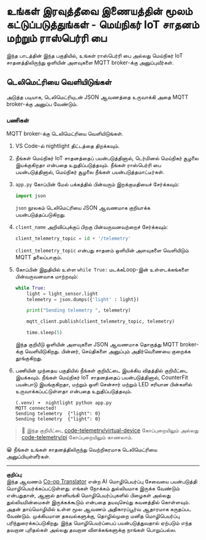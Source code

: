 <!--
CO_OP_TRANSLATOR_METADATA:
{
  "original_hash": "1226517aae5f5b6f904434670394c688",
  "translation_date": "2025-10-11T11:18:42+00:00",
  "source_file": "1-getting-started/lessons/4-connect-internet/single-board-computer-telemetry.md",
  "language_code": "ta"
}
-->
# உங்கள் இரவுத்தீவை இணையத்தின் மூலம் கட்டுப்படுத்துங்கள் - மெய்நிகர் IoT சாதனம் மற்றும் ராஸ்பெர்ரி பை

இந்த பாடத்தின் இந்த பகுதியில், உங்கள் ராஸ்பெர்ரி பை அல்லது மெய்நிகர் IoT சாதனத்திலிருந்து ஒளியின் அளவுகளை MQTT broker-க்கு அனுப்புவீர்கள்.

## டெலிமெட்ரியை வெளியிடுங்கள்

அடுத்த படியாக, டெலிமெட்ரியுடன் JSON ஆவணத்தை உருவாக்கி அதை MQTT broker-க்கு அனுப்ப வேண்டும்.

### பணிகள்

MQTT broker-க்கு டெலிமெட்ரியை வெளியிடுங்கள்.

1. VS Code-ல் nightlight திட்டத்தை திறக்கவும்.

1. நீங்கள் மெய்நிகர் IoT சாதனத்தைப் பயன்படுத்தினால், டெர்மினல் மெய்நிகர் சூழலை இயக்குகிறதா என்பதை உறுதிப்படுத்தவும். நீங்கள் ராஸ்பெர்ரி பை பயன்படுத்தினால், மெய்நிகர் சூழலை நீங்கள் பயன்படுத்தமாட்டீர்கள்.

1. `app.py` கோப்பின் மேல் பக்கத்தில் பின்வரும் இறக்குமதியைச் சேர்க்கவும்:

    ```python
    import json
    ```

    `json` நூலகம் டெலிமெட்ரியை JSON ஆவணமாக குறியாக்க பயன்படுத்தப்படுகிறது.

1. `client_name` அறிவிப்புக்குப் பிறகு பின்வருவனவற்றைச் சேர்க்கவும்:

    ```python
    client_telemetry_topic = id + '/telemetry'
    ```

    `client_telemetry_topic` என்பது சாதனம் ஒளியின் அளவுகளை வெளியிடும் MQTT தலைப்பாகும்.

1. கோப்பின் இறுதியில் உள்ள `while True:` மடக்கLoop-இன் உள்ளடக்கங்களை பின்வருவனவாக மாற்றவும்:

    ```python
    while True:
        light = light_sensor.light
        telemetry = json.dumps({'light' : light})

        print("Sending telemetry ", telemetry)
    
        mqtt_client.publish(client_telemetry_topic, telemetry)
    
        time.sleep(5)
    ```

    இந்த குறியீடு ஒளியின் அளவுகளை JSON ஆவணமாக தொகுத்து MQTT broker-க்கு வெளியிடுகிறது. பின்னர், செய்திகளை அனுப்பும் அதிர்வெணையை குறைக்க தூங்குகிறது.

1. பணியின் முந்தைய பகுதியில் நீங்கள் குறியீட்டை இயக்கிய விதத்தில் குறியீட்டை இயக்கவும். நீங்கள் மெய்நிகர் IoT சாதனத்தைப் பயன்படுத்தினால், CounterFit பயன்பாடு இயங்குகிறதா, மற்றும் ஒளி சென்சார் மற்றும் LED சரியான பின்களில் உருவாக்கப்பட்டுள்ளதா என்பதை உறுதிப்படுத்தவும்.

    ```output
    (.venv) ➜  nightlight python app.py 
    MQTT connected!
    Sending telemetry  {"light": 0}
    Sending telemetry  {"light": 0}
    ```

> 💁 இந்த குறியீட்டை [code-telemetry/virtual-device](../../../../../1-getting-started/lessons/4-connect-internet/code-telemetry/virtual-device) கோப்புறையிலும் அல்லது [code-telemetry/pi](../../../../../1-getting-started/lessons/4-connect-internet/code-telemetry/pi) கோப்புறையிலும் காணலாம்.

😀 நீங்கள் உங்கள் சாதனத்திலிருந்து வெற்றிகரமாக டெலிமெட்ரியை அனுப்பியுள்ளீர்கள்.

---

**குறிப்பு**:  
இந்த ஆவணம் [Co-op Translator](https://github.com/Azure/co-op-translator) என்ற AI மொழிபெயர்ப்பு சேவையை பயன்படுத்தி மொழிபெயர்க்கப்பட்டுள்ளது. எங்கள் நோக்கம் துல்லியமாக இருக்க வேண்டும் என்பதுதான், ஆனால் தானியங்கி மொழிபெயர்ப்புகளில் பிழைகள் அல்லது துல்லியமின்மைகள் இருக்கக்கூடும் என்பதை தயவுசெய்து கவனத்தில் கொள்ளவும். அதன் தாய்மொழியில் உள்ள மூல ஆவணம் அதிகாரப்பூர்வ ஆதாரமாக கருதப்பட வேண்டும். முக்கியமான தகவல்களுக்கு, தொழில்முறை மனித மொழிபெயர்ப்பு பரிந்துரைக்கப்படுகிறது. இந்த மொழிபெயர்ப்பைப் பயன்படுத்துவதால் ஏற்படும் எந்த தவறான புரிதல்கள் அல்லது தவறான விளக்கங்களுக்கு நாங்கள் பொறுப்பல்ல.